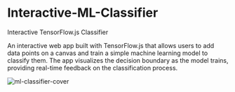# Interactive-ML-Classifier
Interactive TensorFlow.js Classifier

An interactive web app built with TensorFlow.js that allows users to add data points on a canvas and train a simple machine learning model to classify them. The app visualizes the decision boundary as the model trains, providing real-time feedback on the classification process.

![ml-classifier-cover](https://github.com/user-attachments/assets/87d608c7-b08f-4a17-bcb7-3c196f36d40c)

